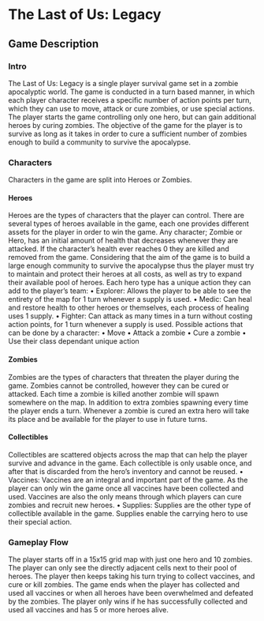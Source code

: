 # The Last of Us: Legacy
## Game Description
### Intro
The Last of Us: Legacy is a single player survival game set in a zombie apocalyptic world.
The game is conducted in a turn based manner, in which each player character receives a specific
number of action points per turn, which they can use to move, attack or cure zombies, or use
special actions.
The player starts the game controlling only one hero, but can gain additional heroes by curing
zombies. The objective of the game for the player is to survive as long as it takes in order to
cure a sufficient number of zombies enough to build a community to survive the apocalypse.

### Characters
Characters in the game are split into Heroes or Zombies.
#### Heroes
Heroes are the types of characters that the player can control. There are several types of heroes
available in the game, each one provides different assets for the player in order to win the game.
Any character; Zombie or Hero, has an initial amount of health that decreases whenever they
are attacked. If the character’s health ever reaches 0 they are killed and removed from the
game.
Considering that the aim of the game is to build a large enough community to survive the
apocalypse thus the player must try to maintain and protect their heroes at all costs, as well as
try to expand their available pool of heroes.
Each hero type has a unique action they can add to the player’s team:
• Explorer: Allows the player to be able to see the entirety of the map for 1 turn whenever
a supply is used.
• Medic: Can heal and restore health to other heroes or themselves, each process of healing
uses 1 supply.
• Fighter: Can attack as many times in a turn without costing action points, for 1 turn
whenever a supply is used.
Possible actions that can be done by a character:
• Move
• Attack a zombie
• Cure a zombie
• Use their class dependant unique action
#### Zombies
Zombies are the types of characters that threaten the player during the game. Zombies cannot
be controlled, however they can be cured or attacked. Each time a zombie is killed another
zombie will spawn somewhere on the map. In addition to extra zombies spawning every time
the player ends a turn.
Whenever a zombie is cured an extra hero will take its place and be available for the player to
use in future turns.
#### Collectibles
Collectibles are scattered objects across the map that can help the player survive and advance
in the game. Each collectible is only usable once, and after that is discarded from the hero’s
inventory and cannot be reused.
• Vaccines: Vaccines are an integral and important part of the game. As the player can
only win the game once all vaccines have been collected and used. Vaccines are also the
only means through which players can cure zombies and recruit new heroes.
• Supplies: Supplies are the other type of collectible available in the game. Supplies
enable the carrying hero to use their special action.
### Gameplay Flow
The player starts off in a 15x15 grid map with just one hero and 10 zombies. The player can
only see the directly adjacent cells next to their pool of heroes. The player then keeps taking
his turn trying to collect vaccines, and cure or kill zombies. The game ends when the player
has collected and used all vaccines or when all heroes have been overwhelmed and defeated by
the zombies.
The player only wins if he has successfully collected and used all vaccines and has 5 or more
heroes alive.

